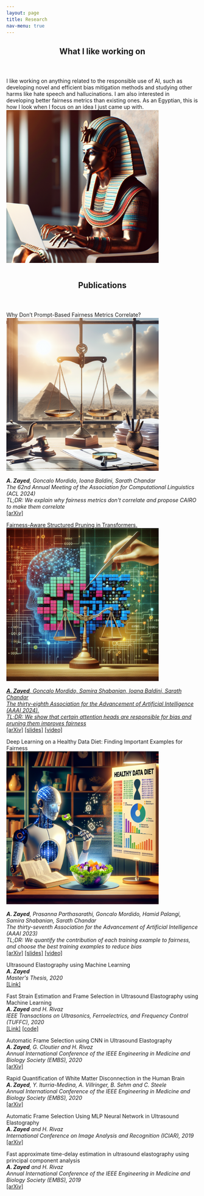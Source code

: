 ```yaml
---
layout: page
title: Research
nav-menu: true
---
```

<!-- Main -->
<div id="main" class="alt">

<!-- One -->
<section id="one">
	<div class="inner">
		<header class="major">
			<h1>What I like working on</h1>
		</header>

<!-- Content -->
<div class="column">
I like working on anything related to the responsible use of AI, such as developing novel and efficient bias mitigation methods and studying other harms like hate speech and hallucinations. I am also interested in developing better fairness metrics than existing ones. As an Egyptian, this is how I look when I focus on an idea I just came up with.
		<div style="text-align: left">
		<img src="figures/me_working.png" width="400">
		<p style="text-align: center;"> </p>
		</div>
</div>
		<header class="major">
			<h1>Publications</h1>
		</header>
	<dl> 
		<dt>Why Don’t Prompt-Based Fairness Metrics Correlate?</dt>
		<div style="text-align: left">
		<img src="figures/cairo_acl24.png" width="400">
		<p style="text-align: center;"> </p>
		</div>
		<I><b>A. Zayed</b>, Goncalo Mordido, Ioana Baldini, Sarath Chandar</i><br>
		<I>The 62nd Annual Meeting of the Association for Computational Linguistics (ACL 2024)</i><br>
		<i>TL;DR:  We explain why fairness metrics don't correlate and propose CAIRO to make them correlate</i><br>
		<dt><a href="https://arxiv.org/pdf/2406.05918">[arXiv]
	<dl> 
		<dt>Fairness-Aware Structured Pruning in Transformers.</dt>
		<div style="text-align: left">
		<img src="figures/aaai_24.png" width="400">
		<p style="text-align: center;"> </p>
		</div>
		<i><b>A. Zayed</b>, Goncalo Mordido, Samira Shabanian, Ioana Baldini, Sarath Chandar</i><br>
		<i>The thirty-eighth Association for the Advancement of Artificial Intelligence (AAAI 2024).</i><br>
		<i>TL;DR:  We show that certain attention heads are responsible for bias and pruning them improves fairness </i>
		<dt><a href="https://arxiv.org/pdf/2312.15398.pdf">[arXiv]</a>
		<a href="https://github.com/AbdelrahmanZayed/AbdelrahmanZayed.github.io/raw/master/assets/FASP_slides.pdf">[slides]</a>
        <a href="https://drive.google.com/file/d/1Zag6z3zCz43AOMIgQSiQ4ZJOp4fyqZwj/view?usp=sharing">[video]</a></dt>
	<dl> 
		<dt>Deep Learning on a Healthy Data Diet: Finding Important Examples for Fairness</dt>
		<div style="text-align: left">
		<img src="figures/aaai_23.png" width="400">
		<p style="text-align: left;"> </p>
		</div>
		<i><b>A. Zayed</b>, Prasanna Parthasarathi, Goncalo Mordido, Hamid Palangi, Samira Shabanian, Sarath Chandar</i><br> 
		<i>The thirty-seventh Association for the Advancement of Artificial Intelligence (AAAI 2023)</i><br>
		<i>TL;DR:  We quantify the contribution of each training example to fairness, and choose the best training examples to reduce bias</i>
		<dt><a href="https://arxiv.org/pdf/2211.11109.pdf">[arXiv]</a>
		<a href="https://github.com/AbdelrahmanZayed/AbdelrahmanZayed.github.io/raw/master/assets/healthy_data_diet_slides.pdf">[slides]</a>
		<a href="https://drive.google.com/file/d/1K0Vr8kYY2q1Uapo3pPkUIhByL5trfEed/view?usp=sharing">[video]</a></dt>
	<dl>
		<dt>Ultrasound Elastography using Machine Learning</dt>
		<i><b>A. Zayed</b></i><br>
		<i><i>Master's Thesis, 2020</i></i>
		<dt><a href="https://spectrum.library.concordia.ca/986744/1/Zayed_MASc_S2020.pdf">[Link]</a></dt>
	<dl>
		<dt>Fast Strain Estimation and Frame Selection in Ultrasound Elastography using Machine Learning</dt>
		<i><b>A. Zayed</b> and H. Rivaz</i><br>
		<i>IEEE Transactions on Ultrasonics, Ferroelectrics, and Frequency Control (TUFFC), 2020</i>
		<dt><a href="https://ieeexplore.ieee.org/abstract/document/9091615">[Link]</a>
		<a href="https://github.com/AbdelrahmanZayed/PCA-GLUE_Ultrasound_Elastography">[code]</a></dt>
	<dl>
		<dt>Automatic Frame Selection using CNN in Ultrasound Elastography</dt>
		<i><b>A. Zayed</b>, G. Cloutier and H. Rivaz</i><br>
		<i>Annual International Conference of the IEEE Engineering in Medicine and Biology Society (EMBS), 2020</i>
		<dt><a href="https://arxiv.org/pdf/2002.06734.pdf">[arXiv]</a></dt>
	<dl>
		<dt>Rapid Quantification of White Matter Disconnection in the Human Brain</dt>
		<i><b>A. Zayed</b>, Y. Iturria-Medina, A. Villringer, B. Sehm and C. Steele</i><br>
		<i>Annual International Conference of the IEEE Engineering in Medicine and Biology Society (EMBS), 2020</i>
		<dt><a href="https://arxiv.org/pdf/2002.09035.pdf">[arXiv]</a></dt>
	<dl>
		<dt>Automatic Frame Selection Using MLP Neural Network in Ultrasound Elastography</dt>
		<i><b>A. Zayed</b> and H. Rivaz</i><br>
		<i>International Conference on Image Analysis and Recognition (ICIAR), 2019</i>
		<dt><a href="https://arxiv.org/pdf/1911.05245.pdf">[arXiv]</a></dt>
	<dl>
		<dt>Fast approximate time-delay estimation in ultrasound elastography using principal component analysis</dt>
		<i><b>A. Zayed</b> and H. Rivaz</i><br>
		<i>Annual International Conference of the IEEE Engineering in Medicine and Biology Society (EMBS), 2019</i>
		<dt><a href="https://arxiv.org/pdf/1911.05242.pdf">[arXiv]</a></dt>
</div>
